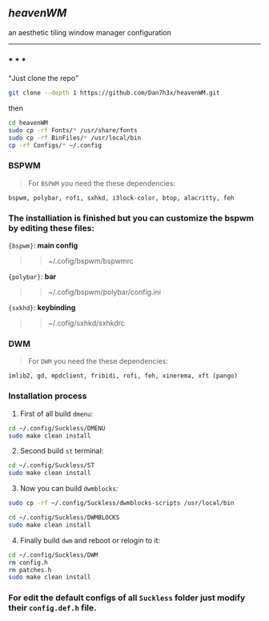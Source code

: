 
## **_heavenWM_** 
an aesthetic tiling window manager configuration

---

### * * *
<q>Just clone the repo</q>

```bash
git clone --depth 1 https://github.com/Dan7h3x/heavenWM.git
```
then
```bash
cd heavenWM
sudo cp -rf Fonts/* /usr/share/fonts
sudo cp -rf BinFiles/* /usr/local/bin
cp -rf Configs/* ~/.config
```


### BSPWM

> For `BSPWM` you need the these dependencies:

```
bspwm, polybar, rofi, sxhkd, i3lock-color, btop, alacritty, feh
```
### The installiation is finished but you can customize the bspwm by editing these files:

`{bspwm}`:  **main config**
>> ~/.cofig/bspwm/bspwmrc

`{polybar}`:  **bar**
>> ~/.cofig/bspwm/polybar/config.ini

`{sxkhd}`:   **keybinding**
>> ~/.cofig/sxhkd/sxhkdrc


### DWM
> For `DWM` you need the these dependencies:
```
imlib2, gd, mpdclient, fribidi, rofi, feh, xinerema, xft (pango)
```

### Installation process

1. First of all build `dmenu`:
```bash
cd ~/.config/Suckless/DMENU
sudo make clean install
```

2. Second build `st` terminal:
```bash
cd ~/.config/Suckless/ST
sudo make clean install
```

3. Now you can build `dwmblocks`:
```bash
sudo cp -rf ~/.config/Suckless/dwmblocks-scripts /usr/local/bin

cd ~/.config/Suckless/DWMBLOCKS
sudo make clean install
```

4. Finally build `dwm` and reboot or relogin to it:
```bash
cd ~/.config/Suckless/DWM
rm config.h
rm patches.h
sudo make clean install
```

### For edit the default configs of all `Suckless` folder just modify their `config.def.h` file.